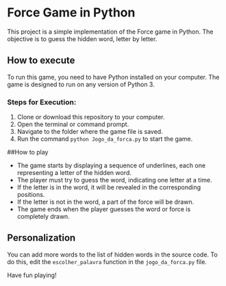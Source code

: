 # Force Game in Python

This project is a simple implementation of the Force game in Python. The objective is to guess the hidden word, letter by letter.

## How to execute

To run this game, you need to have Python installed on your computer. The game is designed to run on any version of Python 3.

### Steps for Execution:

1. Clone or download this repository to your computer.
2. Open the terminal or command prompt.
3. Navigate to the folder where the game file is saved.
4. Run the command `python Jogo_da_forca.py` to start the game.

##How to play

- The game starts by displaying a sequence of underlines, each one representing a letter of the hidden word.
- The player must try to guess the word, indicating one letter at a time.
- If the letter is in the word, it will be revealed in the corresponding positions.
- If the letter is not in the word, a part of the force will be drawn.
- The game ends when the player guesses the word or force is completely drawn.

## Personalization

You can add more words to the list of hidden words in the source code. To do this, edit the `escolher_palavra` function in the `jogo_da_forca.py` file.

Have fun playing!
